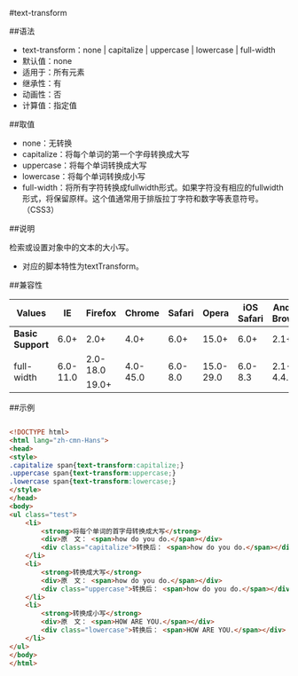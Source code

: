 #text-transform

##语法

- text-transform：none | capitalize | uppercase | lowercase | full-width<i class='fa fa-css3'></i>
- 默认值：none
- 适用于：所有元素
- 继承性：有
- 动画性：否
- 计算值：指定值


##取值

- none：无转换
- capitalize：将每个单词的第一个字母转换成大写
- uppercase：将每个单词转换成大写
- lowercase：将每个单词转换成小写
- full-width：将所有字符转换成fullwidth形式。如果字符没有相应的fullwidth形式，将保留原样。这个值通常用于排版拉丁字符和数字等表意符号。（CSS3）


##说明

检索或设置对象中的文本的大小写。

- 对应的脚本特性为textTransform。


##兼容性


<table class="compatible">
<thead>
	<tr>
		<th>Values</th>
		<th>IE</th>
		<th>Firefox</th>
		<th>Chrome</th>
		<th>Safari</th>
		<th>Opera</th>
		<th>iOS Safari</th>
		<th>Android Browser</th>
		<th>Android Chrome</th>
	</tr>
</thead>
<tbody>
	<tr>
		<td><strong>Basic Support</strong></td>
		<td class="support">6.0+</td>
		<td class="support">2.0+</td>
		<td class="support">4.0+</td>
		<td class="support">6.0+</td>
		<td class="support">15.0+</td>
		<td class="support">6.0+</td>
		<td class="support">2.1+</td>
		<td class="support">18.0+</td>
	</tr>
	<tr>
		<td rowspan="2">full-width</td>
		<td class="unsupport" rowspan="2">6.0-11.0</td>
		<td class="unsupport">2.0-18.0</td>
		<td class="unsupport" rowspan="2">4.0-45.0</td>
		<td class="unsupport" rowspan="2">6.0-8.0</td>
		<td class="unsupport" rowspan="2">15.0-29.0</td>
		<td class="unsupport" rowspan="2">6.0-8.3</td>
		<td class="unsupport" rowspan="2">2.1-4.4.4</td>
		<td class="unsupport" rowspan="2">18.0-42.0</td>
	</tr>
	<tr>
		<td class="support">19.0+</td>
	</tr>
</tbody>
</table>




##示例

```html

<!DOCTYPE html>
<html lang="zh-cmn-Hans">
<head>
<style>
.capitalize span{text-transform:capitalize;}
.uppercase span{text-transform:uppercase;}
.lowercase span{text-transform:lowercase;}
</style>
</head>
<body>
<ul class="test">
	<li>
		<strong>将每个单词的首字母转换成大写</strong>
		<div>原　文： <span>how do you do.</span></div>
		<div class="capitalize">转换后： <span>how do you do.</span></div>
	</li>
	<li>
		<strong>转换成大写</strong>
		<div>原　文： <span>how do you do.</span></div>
		<div class="uppercase">转换后： <span>how do you do.</span></div>
	</li>
	<li>
		<strong>转换成小写</strong>
		<div>原　文： <span>HOW ARE YOU.</span></div>
		<div class="lowercase">转换后： <span>HOW ARE YOU.</span></div>
	</li>
</ul>
</body>
</html>

```
